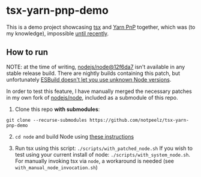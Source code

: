# tsx-yarn-pnp-demo

This is a demo project showcasing [tsx](https://github.com/esbuild-kit/tsx) and [Yarn PnP](https://yarnpkg.com/features/pnp) together, which was (to my knowledge), impossible [until recently](https://github.com/nodejs/node/pull/43772).

## How to run

NOTE: at the time of writing,
[nodejs/node@12f6da7](https://github.com/nodejs/node/commit/12f6da731c385177abfad2bc2a17579956b2d35a)
isn't available in any stable release build.
There are nightly builds containing this patch, but unfortunately
[ESBuild doesn't let you use unknown Node versions](https://github.com/evanw/esbuild/issues/2766).

In order to test this feature, I have manually merged the necessary patches
in my own fork of [nodejs/node](https://github.com/notpeelz/node/tree/v19-loader-chaining), included as a submodule of this repo.

1. Clone this repo **with submodules**:

```
git clone --recurse-submodules https://github.com/notpeelz/tsx-yarn-pnp-demo
```

2. `cd node` and build Node using [these instructions](https://github.com/notpeelz/node/blob/v19-loader-chaining/BUILDING.md#building-nodejs-on-supported-platforms)

3. Run tsx using this script: `./scripts/with_patched_node.sh`
   If you wish to test using your current install of node: `./scripts/with_system_node.sh`.
   For manually invoking tsx via `node`, a workaround is needed (see `with_manual_node_invocation.sh`)
